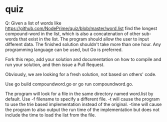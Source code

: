 # quiz


Q: Given a list of words like https://github.com/NodePrime/quiz/blob/master/word.list find the longest compound-word in the list, which is also a concatenation of other sub-words that exist in the list. The program should allow the user to input different data. The finished solution shouldn't take more than one hour. Any programming language can be used, but Go is preferred.


Fork this repo, add your solution and documentation on how to compile and run your solution, and then issue a Pull Request. 

Obviously, we are looking for a fresh solution, not based on others' code.


Use go build compoundword.go or go run compoundword.go.

The program will look for a file in the same directory named word.list by default.
Use -f filename to specify a different file.
-t will cause the program to use the trie based implementation instead of the original.
-time will cause the program to also output the run time of the implementation but does
not include the time to load the list from the file.
